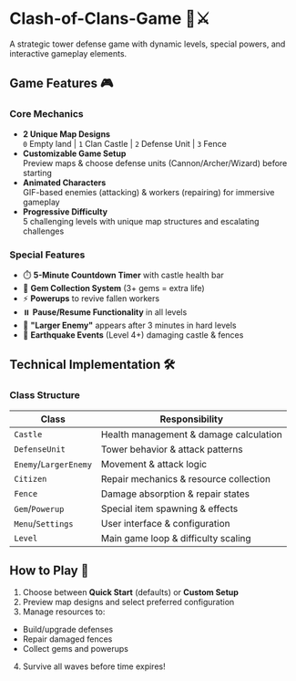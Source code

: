 # Clash-of-Clans-Game 🏰⚔️

A strategic tower defense game with dynamic levels, special powers, and interactive gameplay elements.

## Game Features 🎮

### Core Mechanics
- **2 Unique Map Designs**  
  `0` Empty land | `1` Clan Castle | `2` Defense Unit | `3` Fence
- **Customizable Game Setup**  
  Preview maps & choose defense units (Cannon/Archer/Wizard) before starting
- **Animated Characters**  
  GIF-based enemies (attacking) & workers (repairing) for immersive gameplay
- **Progressive Difficulty**  
  5 challenging levels with unique map structures and escalating challenges

### Special Features
- ⏱️ **5-Minute Countdown Timer** with castle health bar
- 💎 **Gem Collection System** (3+ gems = extra life)
- ⚡ **Powerups** to revive fallen workers
- ⏸️ **Pause/Resume Functionality** in all levels
- 🧟 **"Larger Enemy"** appears after 3 minutes in hard levels
- 🌋 **Earthquake Events** (Level 4+) damaging castle & fences

## Technical Implementation 🛠️

### Class Structure
| Class              | Responsibility                          |
|--------------------|-----------------------------------------|
| `Castle`           | Health management & damage calculation  |
| `DefenseUnit`      | Tower behavior & attack patterns        |
| `Enemy`/`LargerEnemy` | Movement & attack logic              |
| `Citizen`          | Repair mechanics & resource collection  |
| `Fence`            | Damage absorption & repair states       |
| `Gem`/`Powerup`    | Special item spawning & effects         |
| `Menu`/`Settings`  | User interface & configuration          |
| `Level`            | Main game loop & difficulty scaling     |

## How to Play 📖
1. Choose between **Quick Start** (defaults) or **Custom Setup**
2. Preview map designs and select preferred configuration
3. Manage resources to:
- Build/upgrade defenses
- Repair damaged fences
- Collect gems and powerups
4. Survive all waves before time expires!
